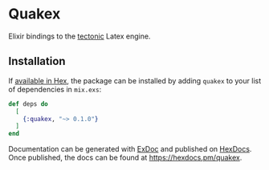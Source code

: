 # Quakex

Elixir bindings to the [tectonic](https://github.com/tectonic-typesetting/tectonic) Latex engine.

## Installation

If [available in Hex](https://hex.pm/docs/publish), the package can be installed
by adding `quakex` to your list of dependencies in `mix.exs`:

```elixir
def deps do
  [
    {:quakex, "~> 0.1.0"}
  ]
end
```

Documentation can be generated with [ExDoc](https://github.com/elixir-lang/ex_doc)
and published on [HexDocs](https://hexdocs.pm). Once published, the docs can
be found at <https://hexdocs.pm/quakex>.


